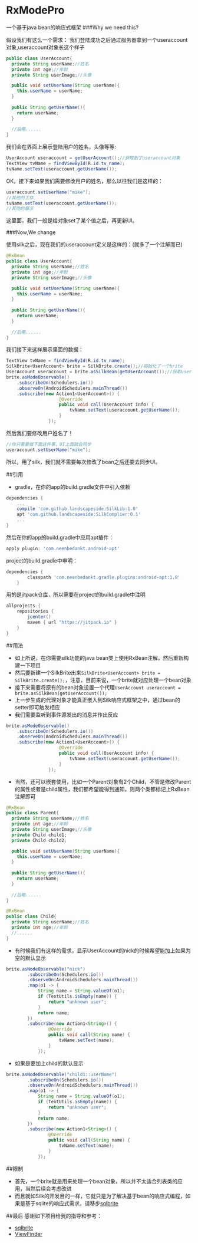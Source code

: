 # RxModePro
一个基于java bean的响应式框架
###Why we need this?

假设我们有这么一个需求：
我们登陆成功之后通过服务器拿到一个useraccount对象,useraccount对象长这个样子
```java
public class UserAccount{
  private String userName;//姓名
  private int age;//年龄
  private String userImage;//头像

  public void setUserName(String userName){
    this.userName = userName;
  }
  
  public String getUserName(){
    return userName;
  }
  
  //后略......
}
```
我们会在界面上展示登陆用户的姓名，头像等等:
```java
UserAccount useraccount = getUserAccount();//获取到了useraccount对象
TextView tvName = findViewById(R.id.tv_name);
tvName.setText(useraccount.getUserName());
```
OK，接下来如果我们需要修改用户的姓名，那么以往我们是这样的：
```java
useraccount.setUserName("mike");
//其他的工作
tvName.setText(useraccount.getUserName());
//其他的展示
```
这里面，我们一般是给对象set了某个值之后，再更新UI。

###Now,We change

使用silk之后，现在我们的useraccount定义是这样的：(就多了一个注解而已)
```java
@RxBean
public class UserAccount{
  private String userName;//姓名
  private int age;//年龄
  private String userImage;//头像

  public void setUserName(String userName){
    this.userName = userName;
  }
  
  public String getUserName(){
    return userName;
  }
  
  //后略......
}
```
我们接下来这样展示里面的数据：
```java
TextView tvName = findViewById(R.id.tv_name);
SilkBrite<UserAccount> brite = SilkBrite.create();//初始化了一个brite
UserAccount useraccount = brite.asSilkBean(getUserAccount());//获取useraccount对象，其实这是一个“换了包”的对象
brite.asModeObservable()
    .subscribeOn(Schedulers.io())
    .observeOn(AndroidSchedulers.mainThread())
    .subscribe(new Action1<UserAccount>() {
                    @Override
                    public void call(UserAccount info) {
                        tvName.setText(useraccount.getUserName());
                    }
                });
```
然后我们要修改用户姓名了！
```java
//你只需要做下面这件事，UI上面就会同步
useraccount.setUserName("mike");
```
所以，用了silk，我们就不需要每次修改了bean之后还要去同步UI。

##引用

* gradle，在你的app的build.gradle文件中引入依赖
```gradle
dependencies {
    ...
    compile 'com.github.landscapeside:SilkLib:1.0'
    apt 'com.github.landscapeside:SilkComplier:0.1'
    ...
}
```
然后在你的app的build.gradle中应用apt插件：
```gradle
apply plugin: 'com.neenbedankt.android-apt'
```
project的build.gradle中申明：
```gradle
dependencies {
        classpath 'com.neenbedankt.gradle.plugins:android-apt:1.8'
    }
```
用的是jitpack仓库，所以需要在project的build.gradle中注明
```gradle
allprojects {
    repositories {
        jcenter()
        maven { url "https://jitpack.io" }
    }
}
```

##用法

* 如上所说，在你需要silk功能的java bean类上使用RxBean注解，然后重新构建一下项目
* 然后要新建一个SilkBrite出来`SilkBrite<UserAccount> brite = SilkBrite.create();`，注意，目前来说，一个brite就对应处理一个bean对象
* 接下来需要将原有的bean对象设置一个代理`UserAccount useraccount = brite.asSilkBean(getUserAccount());`
* 上一步生成的代理对象才能真正嵌入到Silk响应式框架之中，通过bean的setter即可触发相应
* 我们需要监听到事件源发出的消息并作出反应
```java
brite.asModeObservable()
    .subscribeOn(Schedulers.io())
    .observeOn(AndroidSchedulers.mainThread())
    .subscribe(new Action1<UserAccount>() {
                    @Override
                    public void call(UserAccount info) {
                        tvName.setText(useraccount.getUserName());
                    }
                });
```
* 当然，还可以嵌套使用，比如一个Parent对象有2个Child，不管是修改Parent的属性或者是child属性，我们都希望能得到通知，则两个类都标记上RxBean注解即可
```java
@RxBean
public class Parent{
  private String userName;//姓名
  private int age;//年龄
  private String userImage;//头像
  private Child child1;
  private Child child2;

  public void setUserName(String userName){
    this.userName = userName;
  }
  
  public String getUserName(){
    return userName;
  }
  
  //后略......
}

@RxBean
public class Child{
  private String userName;//姓名
  private int age;//年龄
  //......
}
```
* 有时候我们有这样的需求，显示UserAccount的nick的时候希望能加上如果为空的默认显示
```java
brite.asNodeObservable("nick")
        .subscribeOn(Schedulers.io())
        .observeOn(AndroidSchedulers.mainThread())
        .map(o1 -> {
            String name = String.valueOf(o1);
            if (TextUtils.isEmpty(name)) {
                return "unknown user";
            }
            return name;
        })
        .subscribe(new Action1<String>() {
                @Override
                public void call(String name) {
                    tvName.setText(name);
                }
            });

```
* 如果是要加上child的默认显示
```java
brite.asNodeObservable("child1::userName")
        .subscribeOn(Schedulers.io())
        .observeOn(AndroidSchedulers.mainThread())
        .map(o1 -> {
            String name = String.valueOf(o1);
            if (TextUtils.isEmpty(name)) {
                return "unknown user";
            }
            return name;
        })
        .subscribe(new Action1<String>() {
                @Override
                public void call(String name) {
                    tvName.setText(name);
                }
            });
```


##限制

* 首先，一个brite就是用来处理一个bean对象，所以并不太适合列表类的应用，当然后续会考虑改进
* 而且就如Silk的开发目的一样，它就只是为了解决基于bean的响应式编程，如果是基于sqlite的响应式需求，请移步[sqlbrite](https://github.com/square/sqlbrite)

##最后
感谢如下项目给我的指导和参考：
* [sqlbrite](https://github.com/square/sqlbrite)
* [ViewFinder](https://github.com/brucezz/ViewFinder)


